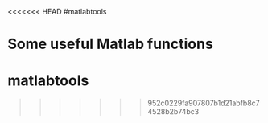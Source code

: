 <<<<<<< HEAD
#matlabtools

Some useful Matlab functions
=======
matlabtools
===========
>>>>>>> 952c0229fa907807b1d21abfb8c74528b2b74bc3
